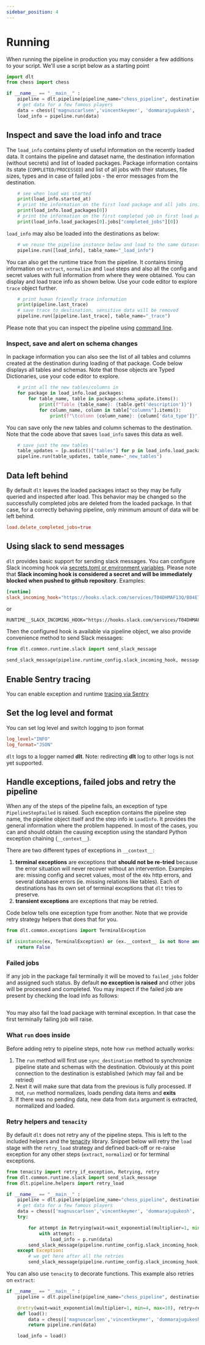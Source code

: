 ```yaml
---
sidebar_position: 4
---
```

# Running

When running the pipeline in production you may consider a few additions to your script. We'll use a script below as a starting point
```python
import dlt
from chess import chess

if __name__ == "__main__" :
    pipeline = dlt.pipeline(pipeline_name="chess_pipeline", destination='duckdb', dataset_name="games_data")
    # get data for a few famous players
    data = chess(['magnuscarlsen','vincentkeymer', 'dommarajugukesh', 'rpragchess'], start_month="2022/11", end_month="2022/12")
    load_info = pipeline.run(data)
```

## Inspect and save the load info and trace
The `load_info` contains plenty of useful information on the recently loaded data. It contains the pipeline and dataset name, the destination information (without secrets) and list of loaded packages. Package information contains its state (`COMPLETED/PROCESSED`) and list of all jobs with their statuses, file sizes, types and in case of failed jobs - the error messages from the destination.
```python
    # see when load was started
    print(load_info.started_at)
    # print the information on the first load package and all jobs inside
    print(load_info.load_packages[0])
    # print the information on the first completed job in first load package
    print(load_info.load_packages[0].jobs["completed_jobs"][0])
```
`load_info` may also be loaded into the destinations as below:
```python
    # we reuse the pipeline instance below and load to the same dataset as data
    pipeline.run([load_info], table_name="_load_info")
```

You can also get the runtime trace from the pipeline. It contains timing information on `extract`, `normalize` and `load` steps and also all the config and secret values with full information from where they were obtained. You can display and load trace info as shown below. Use your code editor to explore `trace` object further.
```python
    # print human friendly trace information
    print(pipeline.last_trace)
    # save trace to destination, sensitive data will be removed
    pipeline.run([pipeline.last_trace], table_name="_trace")
```

Please note that you can inspect the pipeline using [command line](../command-line-interface.md#dlt-pipeline).

### Inspect, save and alert on schema changes
In package information you can also see the list of all tables and columns created at the destination during loading of that package. Code below displays all tables and schemas. Note that those objects are Typed Dictionaries, use your code editor to explore.
```python
    # print all the new tables/columns in
    for package in load_info.load_packages:
        for table_name, table in package.schema_update.items():
            print(f"Table {table_name}: {table.get('description')}")
            for column_name, column in table["columns"].items():
                print(f"\tcolumn {column_name}: {column['data_type']}")
```

You can save only the new tables and column schemas to the destination. Note that the code above that saves `load_info` saves this data as well.
```python
    # save just the new tables
    table_updates = [p.asdict()["tables"] for p in load_info.load_packages]
    pipeline.run(table_updates, table_name="_new_tables")
```

## Data left behind
By default `dlt` leaves the loaded packages intact so they may be fully queried and inspected after load. This behavior may be changed so the successfully completed jobs are deleted from the loaded package. In that case, for a correctly behaving pipeline, only minimum amount of data will be left behind.
```toml
load.delete_completed_jobs=true
```

## Using slack to send messages
`dlt` provides basic support for sending slack messages. You can configure Slack incoming hook via [secrets.toml or environment variables](../customization/credentials.md). Please note that **Slack incoming hook is considered a secret and will be immediately blocked when pushed to github repository**. Examples:
```toml
[runtime]
slack_incoming_hook="https://hooks.slack.com/services/T04DHMAF13Q/B04E7B1MQ1H/TDHEI123WUEE"
```
or
```
RUNTIME__SLACK_INCOMING_HOOK="https://hooks.slack.com/services/T04DHMAF13Q/B04E7B1MQ1H/TDHEI123WUEE"
```
Then the configured hook is available via pipeline object, we also provide convenience method to send Slack messages:
```python
from dlt.common.runtime.slack import send_slack_message

send_slack_message(pipeline.runtime_config.slack_incoming_hook, message)

```

## Enable Sentry tracing
You can enable exception and runtime [tracing via Sentry](../reference/tracing.md)

## Set the log level and format
You can set log level and switch logging to json format
```toml
log_level="INFO"
log_format="JSON"
```
`dlt` logs to a logger named **dlt**.
Note: redirecting **dlt** log to other logs is not yet supported.

## Handle exceptions, failed jobs and retry the pipeline
When any of the steps of the pipeline fails, an exception of type `PipelineStepFailed` is raised. Such exception contains the pipeline step name, the pipeline object itself and the step info ie `LoadInfo`. It provides the general information where the problem happened. In most of the cases, you can and should obtain the causing exception using the standard Python exception chaining (`__context__`).

There are two different types of exceptions in `__context__`:
1. **terminal exceptions** are exceptions that **should not be re-tried** because the error situation will never recover without an intervention. Examples are: missing config and secret values, most of the `40x` http errors, and several database errors (ie. missing relations like tables). Each of destinations has its own set of terminal exceptions that `dlt` tries to preserve.
2. **transient exceptions** are exceptions that may be retried.

Code below tells one exception type from another. Note that we provide retry strategy helpers that does that for you.
```python
from dlt.common.exceptions import TerminalException

if isinstance(ex, TerminalException) or (ex.__context__ is not None and isinstance(ex.__context__, TerminalException)):
    return False
```

### Failed jobs
If any job in the package fail terminally it will be moved to `failed_jobs` folder and assigned such status. By default **no exception is raised** and other jobs will be processed and completed. You may inspect if the failed job are present by checking the load info as follows:
```python
```
You may also fail the load package with terminal exception. In that case the first terminally failing job will raise.


### What `run` does inside
Before adding retry to pipeline steps, note how `run` method actually works:
1. The `run` method will first use `sync_destination` method to synchronize pipeline state and schemas with the destination. Obviously at this point connection to the destination is established (which may fail and be retried)
2. Next it will make sure that data from the previous is fully processed. If not, `run` method normalizes, loads pending data items and **exits**
3. If there was no pending data, new data from `data` argument is extracted, normalized and loaded.

### Retry helpers and `tenacity`
By default `dlt` does not retry any of the pipeline steps. This is left to the included helpers and the [tenacity](https://tenacity.readthedocs.io/en/latest/) library. Snippet below will retry the `load` stage with the `retry_load` strategy and defined back-off or re-raise exception for any other steps (`extract`, `normalize`) or for terminal exceptions.
```python
from tenacity import retry_if_exception, Retrying, retry
from dlt.common.runtime.slack import send_slack_message
from dlt.pipeline.helpers import retry_load

if __name__ == "__main__" :
    pipeline = dlt.pipeline(pipeline_name="chess_pipeline", destination='duckdb', dataset_name="games_data")
    # get data for a few famous players
    data = chess(['magnuscarlsen','vincentkeymer', 'dommarajugukesh', 'rpragchess'], start_month="2022/11", end_month="2022/12")
    try:

        for attempt in Retrying(wait=wait_exponential(multiplier=1, min=4, max=10), retry=retry_if_exception(retry_load(())), reraise=True):
            with attempt:
                load_info = p.run(data)
        send_slack_message(pipeline.runtime_config.slack_incoming_hook, "HOORAY 😄")
    except Exception:
        # we get here after all the retries
        send_slack_message(pipeline.runtime_config.slack_incoming_hook, "BOOO 🤯")
```

You can also use `tenacity` to decorate functions. This example also retries on `extract`:
```python
if __name__ == "__main__" :
    pipeline = dlt.pipeline(pipeline_name="chess_pipeline", destination='duckdb', dataset_name="games_data")

    @retry(wait=wait_exponential(multiplier=1, min=4, max=10), retry=retry_if_exception(retry_load(("extract", "load"))), reraise=True)
    def load():
        data = chess(['magnuscarlsen','vincentkeymer', 'dommarajugukesh', 'rpragchess'], start_month="2022/11", end_month="2022/12")
        return pipeline.run(data)

    load_info = load()
```
